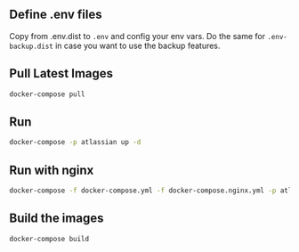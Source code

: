 ## Define .env files

Copy from .env.dist to `.env` and config your env vars. Do the same for
`.env-backup.dist` in case you want to use the backup features.

## Pull Latest Images

```sh
docker-compose pull
```

## Run

```sh
docker-compose -p atlassian up -d
```

## Run with nginx

```sh
docker-compose -f docker-compose.yml -f docker-compose.nginx.yml -p atlassian up -d
```

## Build the images

```sh
docker-compose build
```
